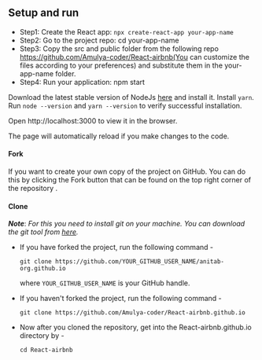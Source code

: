 ## Setup and run

- Step1: Create the React app: `npx create-react-app your-app-name`
- Step2: Go to the project repo: cd your-app-name
- Step3: Copy the src and public folder from the following repo https://github.com/Amulya-coder/React-airbnb(You can customize the files according to your preferences) and substitute them in the your-app-name folder.
- Step4: Run your application: npm start

Download the latest stable version of NodeJs [here](https://nodejs.org/en/download/) and install it. Install `yarn`. Run `node --version` and `yarn --version` to verify successful installation.

Open http://localhost:3000 to view it in the browser.

The page will automatically reload if you make changes to the code.

#### Fork

If you want to create your own copy of the project on GitHub. You can do this by clicking the Fork button that can be found on the top right corner of the repository 
.

#### Clone

_**Note**_: _For this you need to install git on your machine. You can download the git tool from [here](https://git-scm.com/downloads)._

- If you have forked the project, run the following command -

  `git clone https://github.com/YOUR_GITHUB_USER_NAME/anitab-org.github.io`

  where `YOUR_GITHUB_USER_NAME` is your GitHub handle.

- If you haven't forked the project, run the following command -

  `git clone https://github.com/Amulya-coder/React-airbnb.github.io`

- Now after you cloned the repository, get into the React-airbnb.github.io directory by -

  `cd React-airbnb`

